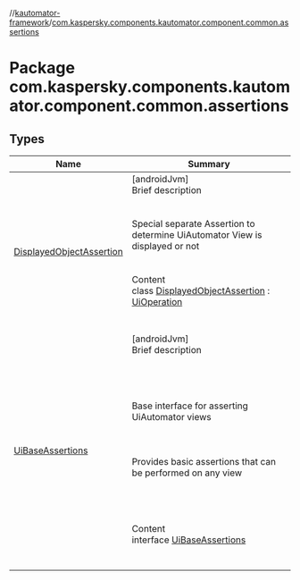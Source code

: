 //[kautomator-framework](../index.md)/[com.kaspersky.components.kautomator.component.common.assertions](index.md)



# Package com.kaspersky.components.kautomator.component.common.assertions  


## Types  
  
|  Name|  Summary| 
|---|---|
| [DisplayedObjectAssertion](-displayed-object-assertion/index.md)| [androidJvm]  <br>Brief description  <br><br><br>Special separate Assertion to determine UiAutomator View is displayed or not<br><br>  <br>Content  <br>class [DisplayedObjectAssertion](-displayed-object-assertion/index.md) : [UiOperation](../com.kaspersky.components.kautomator.intercept.operation/-ui-operation/index.md)<UiObject2>   <br><br><br>
| [UiBaseAssertions](-ui-base-assertions/index.md)| [androidJvm]  <br>Brief description  <br><br><br><br><br>Base interface for asserting UiAutomator views<br><br><br><br>Provides basic assertions that can be performed on any view<br><br><br><br>  <br>Content  <br>interface [UiBaseAssertions](-ui-base-assertions/index.md)  <br><br><br>

